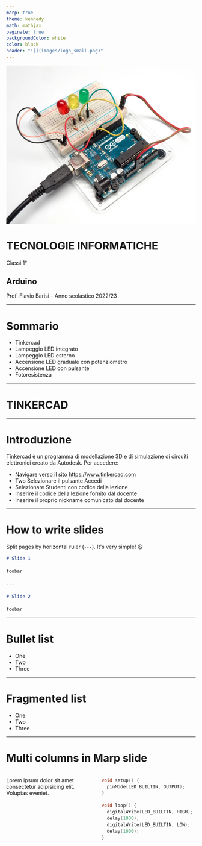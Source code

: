 ```yaml
---
marp: true
theme: kennedy
math: mathjax
paginate: true
backgroundColor: white
color: black
header: "![](images/logo_small.png)"
---
```


<!-- _class: titlepage -->
<!-- _header: "![](images/logo_small_white.png)" -->

![bg opacity:.3](images/arduino.webp)

<div class="shape"></div>

<div class="spacer"></div>

# TECNOLOGIE INFORMATICHE

Classi 1°

## Arduino

<div class="spacer"></div>

Prof. Flavio Barisi - Anno scolastico 2022/23

---

<div class="shape"></div>

<h1 class="title">Sommario</h1>

- Tinkercad
- Lampeggio LED integrato
- Lampeggio LED esterno
- Accensione LED graduale con potenziometro
- Accensione LED con pulsante
- Fotoresistenza

---

<!-- _class: sectionpage -->
<!-- _header: "![](images/logo_small_white.png)" -->

# TINKERCAD

<div class="shape"></div>


---


<div class="shape"></div>
<h1 class="title">Introduzione</h1>

Tinkercad è un programma di modellazione 3D e di
simulazione di circuiti elettronici creato da Autodesk. Per accedere:

- Navigare verso il sito https://www.tinkercad.com
- Two Selezionare il pulsante Accedi
- Selezionare Studenti con codice della lezione
- Inserire il codice della lezione fornito dal docente
- Inserire il proprio nickname comunicato dal docente

---

<div class="shape"></div>
<h1 class="title">How to write slides</h1>

Split pages by horizontal ruler (`---`). It's very simple! :satisfied:

```markdown
# Slide 1

foobar

---

# Slide 2

foobar
```

___

<div class="shape"></div>
<h1 class="title">Bullet list</h1>

- One
- Two
- Three

---

<div class="shape"></div>

<h1 class="title">Fragmented list</h1>

* One
* Two
* Three

---

<div class="shape"></div>

<h1 class="title">Multi columns in Marp slide</h1>

<div class="columns">
<div>


Lorem ipsum dolor sit amet consectetur adipisicing elit. Voluptas eveniet.

</div>
<div>

```cpp
void setup() {
  pinMode(LED_BUILTIN, OUTPUT);
}

void loop() {
  digitalWrite(LED_BUILTIN, HIGH); 
  delay(1000);
  digitalWrite(LED_BUILTIN, LOW);
  delay(1000);
}
```

</div>
</div>